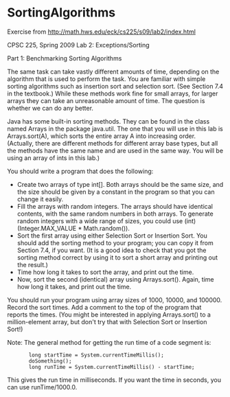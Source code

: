 # SortingAlgorithms
Exercise from http://math.hws.edu/eck/cs225/s09/lab2/index.html

CPSC 225, Spring 2009 Lab 2: Exceptions/Sorting

Part 1: Benchmarking Sorting Algorithms

The same task can take vastly different amounts of time, depending on the algorithm that is used to perform the task. You are familiar with simple sorting algorithms such as insertion sort and selection sort. (See Section 7.4 in the textbook.) While these methods work fine for small arrays, for larger arrays they can take an unreasonable amount of time. The question is whether we can do any better.

Java has some built-in sorting methods. They can be found in the class named Arrays in the package java.util. The one that you will use in this lab is Arrays.sort(A), which sorts the entire array A into increasing order. (Actually, there are different methods for different array base types, but all the methods have the same name and are used in the same way. You will be using an array of ints in this lab.)

You should write a program that does the following:

* Create two arrays of type int[]. Both arrays should be the same size, and the size should be given by a constant in the program so that you can change it easily.
* Fill the arrays with random integers. The arrays should have identical contents, with the same random numbers in both arrays. To generate random integers with a wide range of sizes, you could use (int)(Integer.MAX_VALUE * Math.random()).
* Sort the first array using either Selection Sort or Insertion Sort. You should add the sorting method to your program; you can copy it from Section 7.4, if you want. (It is a good idea to check that you got the sorting method correct by using it to sort a short array and printing out the result.)
* Time how long it takes to sort the array, and print out the time.
* Now, sort the second (identical) array using Arrays.sort(). Again, time how long it takes, and print out the time.

You should run your program using array sizes of 1000, 10000, and 100000. Record the sort times. Add a comment to the top of the program that reports the times. (You might be interested in applying Arrays.sort() to a million-element array, but don't try that with Selection Sort or Insertion Sort!)

Note: The general method for getting the run time of a code segment is:

           long startTime = System.currentTimeMillis();
           doSomething();
           long runTime = System.currentTimeMillis() - startTime;

This gives the run time in milliseconds. If you want the time in seconds, you can use runTime/1000.0.
